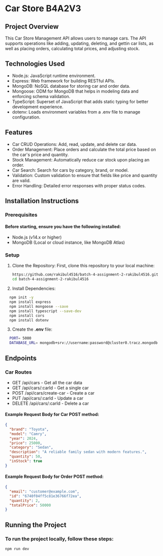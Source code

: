 # Car Store B4A2V3

## Project Overview
This Car Store Management API allows users to manage cars. The API supports operations like adding, updating, deleting, and gettin car lists, as well as placing orders, calculating total prices, and adjusting stock.

## Technologies Used
- Node.js: JavaScript runtime environment.
- Express: Web framework for building RESTful APIs.
- MongoDB: NoSQL database for storing car and order data.
- Mongoose: ODM for MongoDB that helps in modeling data and enforcing schema validation.
- TypeScript: Superset of JavaScript that adds static typing for better development experience.
- dotenv: Loads environment variables from a .env file to manage configuration.

  
## Features
- Car CRUD Operations: Add, read, update, and delete car data.
- Order Management: Place orders and calculate the total price based on the car's price and quantity.
- Stock Management: Automatically reduce car stock upon placing an order.
- Car Search: Search for cars by category, brand, or model.
- Validation: Custom validation to ensure that fields like price and quantity are valid.
- Error Handling: Detailed error responses with proper status codes.

  
## Installation Instructions
### Prerequisites
#### Before starting, ensure you have the following installed:

- Node.js (v14.x or higher)
- MongoDB (Local or cloud instance, like MongoDB Atlas)

### Setup
1. Clone the Repository: First, clone this repository to your local machine:
   ```bash
   https://github.com/rakibul4516/batch-4-assignment-2-rakibul4516.git
   cd batch-4-assignment-2-rakibul4516
   ```

2. Install Dependencies:
```bash
  npm init -y
  npm install express
  npm install mongoose --save
  npm install typescript --save-dev
  npm install cors
  npm install dotenv
```
3. Create the **.env** file:
```bash
  PORT= 5000
  DATABASE_URL= mongodb+srv://username:password@cluster0.tracz.mongodb.net/?retryWrites=true&w=majority&appName=Cluster0
```

## Endpoints
### Car Routes
- GET /api/cars - Get all the car data
- GET /api/cars/:carId - Get a single car
- POST /api/cars/create-car - Create a car
- PUT /api/cars/:carId - Update a car
- DELETE /api/cars/:carId - Delete a car
  
#### Example Request Body for Car POST method:
```json
{
  "brand": "Toyota",
  "model": "Camry",
  "year": 2024,
  "price": 25000,
  "category": "Sedan",
  "description": "A reliable family sedan with modern features.",
  "quantity": 50,
  "inStock": true
}
```

#### Example Request Body for Order POST method:
```json
{
  "email": "customer@example.com",
  "id": "6740f04ff5c81e36766f72ea",
  "quantity": 2,
  "totalPrice": 50000
}
```

## Running the Project
### To run the project locally, follow these steps:

```bash
npm run dev
```
